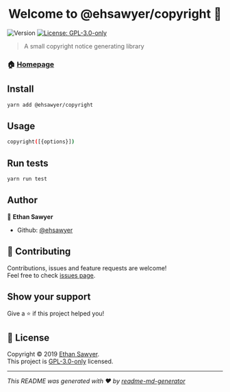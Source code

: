 <h1 align="center">Welcome to @ehsawyer/copyright 👋</h1>
<p>
  <img alt="Version" src="https://img.shields.io/npm/v/@ehsawyer/copyright.svg">
  <a href="https://github.com/ehsawyer/copyright/blob/master/LICENSE">
    <img alt="License: GPL-3.0-only" src="https://img.shields.io/badge/License-GPL-3.0-only-yellow.svg" target="_blank" />
  </a>
</p>

> A small copyright notice generating library

### 🏠 [Homepage](https://www.npmjs.com/package/@ehsawyer/copyright)

## Install

```sh
yarn add @ehsawyer/copyright
```

## Usage

```sh
copyright([{options}])
```

## Run tests

```sh
yarn run test
```

## Author

👤 **Ethan Sawyer**

* Github: [@ehsawyer](https://github.com/ehsawyer)

## 🤝 Contributing

Contributions, issues and feature requests are welcome!<br />Feel free to check [issues page](https://github.com/ehsawyer/copyright/issues).

## Show your support

Give a ⭐️ if this project helped you!

## 📝 License

Copyright © 2019 [Ethan Sawyer](https://github.com/ehsawyer).<br />
This project is [GPL-3.0-only](https://github.com/ehsawyer/copyright/blob/master/LICENSE) licensed.

***
_This README was generated with ❤️ by [readme-md-generator](https://github.com/kefranabg/readme-md-generator)_
